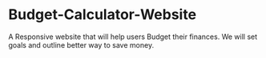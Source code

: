 # Budget-Calculator-Website
A Responsive website that will help users Budget their finances. We will set goals and outline better way to save money.
